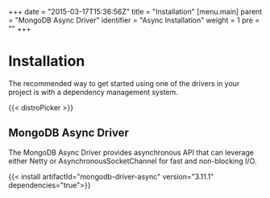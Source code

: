 +++
date = "2015-03-17T15:36:56Z"
title = "Installation"
[menu.main]
  parent = "MongoDB Async Driver"
  identifier = "Async Installation"
  weight = 1
  pre = "<i class='fa'></i>"
+++

# Installation


The recommended way to get started using one of the drivers in your project is with a dependency management system.

{{< distroPicker >}}

## MongoDB Async Driver

The MongoDB Async Driver provides asynchronous API that can leverage either Netty or AsynchronousSocketChannel for fast and non-blocking I/O.

{{< install artifactId="mongodb-driver-async" version="3.11.1" dependencies="true">}}
